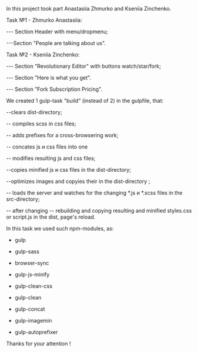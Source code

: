 In this project took part Anastasiia Zhmurko and Kseniia Zinchenko.

Task №1 - Zhmurko Anastasiia:

 --- Section Header with menu/dropmenu;
 
 ---Section "People are talking about us".
 
 Task №2 - Kseniia Zinchenko:
 
 --- Section "Revolutionary Editor" with buttons watch/star/fork;
 
 --- Section "Here is what you get".
 
 --- Section "Fork Subscription Pricing".
 
 We created 1 gulp-task  "build" (instead of 2) in the gulpfile, that:
 
 --clears dist-directory;
 
 -- compiles scss in  css files;
 
 -- adds prefixes for a cross-browsering work;
 
 -- concates js и css  files into one
 
 -- modifies resulting js and css files;
 
 --copies  minified js и css files in the dist-directory;
 
 --optimizes images and copyies their in the dist-directory ;
 
 -- loads the server and watches for the changing  *.js и *.scss files in the src-directory;
 
 -- after changing -- rebuilding and copying resulting and minified styles.css or script.js in the dist, page's reload.
 
 In this task we used such npm-modules, as:
 
  - gulp
 
  - gulp-sass
  
  - browser-sync
  
  - gulp-js-minify
  
  - gulp-clean-css
   
   - gulp-clean
   
  -  gulp-concat
  
  - gulp-imagemin
  
  -  gulp-autoprefixer
  
  Thanks for your attention ! 
 
 